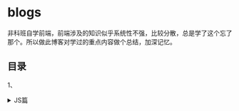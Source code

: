 # blogs
非科班自学前端，前端涉及的知识似乎系统性不强，比较分散，总是学了这个忘了那个。所以做此博客对学过的重点内容做个总结，加深记忆。
## 目录
1、<details>
<summary>JS篇</summary>
1.1 [对象的创建和继承](https://github.com/IamHuadong/blogs/issues/1)
</details>

